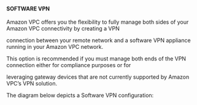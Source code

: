#### SOFTWARE VPN

Amazon VPC offers you the flexibility to fully manage both sides of your Amazon
VPC connectivity by creating a VPN

connection between your remote network and a software VPN appliance running in
your Amazon VPC network.

This option is recommended if you must manage both ends of the VPN connection
either for compliance purposes or for

leveraging gateway devices that are not currently supported by Amazon VPC’s VPN
solution.

The diagram below depicts a Software VPN configuration:


